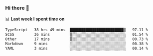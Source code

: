 ### Hi there 👋

<!--
**DBvc/DBvc** is a ✨ _special_ ✨ repository because its `README.md` (this file) appears on your GitHub profile.

Here are some ideas to get you started:

- 🔭 I’m currently working on ...
- 🌱 I’m currently learning ...
- 👯 I’m looking to collaborate on ...
- 🤔 I’m looking for help with ...
- 💬 Ask me about ...
- 📫 How to reach me: ...
- 😄 Pronouns: ...
- ⚡ Fun fact: ...
-->

📊 **Last week I spent time on**
<!--START_SECTION:waka-->

```txt
TypeScript   38 hrs 49 mins  ████████████████████████▒   97.11 %
SCSS         36 mins         ▒░░░░░░░░░░░░░░░░░░░░░░░░   01.54 %
Other        17 mins         ▒░░░░░░░░░░░░░░░░░░░░░░░░   00.73 %
Markdown     9 mins          ░░░░░░░░░░░░░░░░░░░░░░░░░   00.38 %
YAML         3 mins          ░░░░░░░░░░░░░░░░░░░░░░░░░   00.14 %
```

<!--END_SECTION:waka-->
